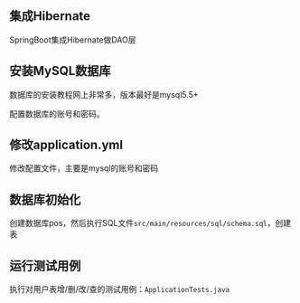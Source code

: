 ## 集成Hibernate

SpringBoot集成Hibernate做DAO层

## 安装MySQL数据库

数据库的安装教程网上非常多，版本最好是mysql5.5+

配置数据库的账号和密码。

## 修改application.yml

修改配置文件，主要是mysql的账号和密码

## 数据库初始化

创建数据库pos，然后执行SQL文件`src/main/resources/sql/schema.sql`，创建表

## 运行测试用例

执行对用户表增/删/改/查的测试用例：`ApplicationTests.java`


